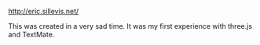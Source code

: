 http://eric.sillevis.net/

This was created in a very sad time. It was my first experience with three.js and TextMate.